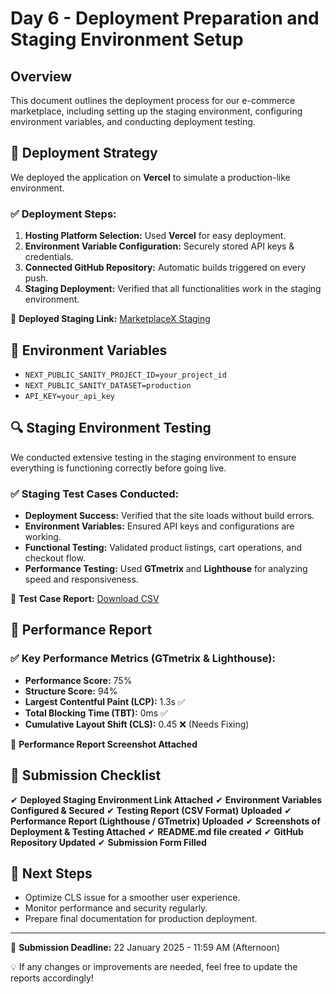 # Day 6 - Deployment Preparation and Staging Environment Setup

## Overview
This document outlines the deployment process for our e-commerce marketplace, including setting up the staging environment, configuring environment variables, and conducting deployment testing.

## 📌 Deployment Strategy
We deployed the application on **Vercel** to simulate a production-like environment.

### ✅ Deployment Steps:
1. **Hosting Platform Selection:** Used **Vercel** for easy deployment.
2. **Environment Variable Configuration:** Securely stored API keys & credentials.
3. **Connected GitHub Repository:** Automatic builds triggered on every push.
4. **Staging Deployment:** Verified that all functionalities work in the staging environment.

📂 **Deployed Staging Link:** [MarketplaceX Staging](https://marketplace-x-by-faraz.vercel.app)

## 🔧 Environment Variables
- `NEXT_PUBLIC_SANITY_PROJECT_ID=your_project_id`
- `NEXT_PUBLIC_SANITY_DATASET=production`
- `API_KEY=your_api_key`

## 🔍 Staging Environment Testing
We conducted extensive testing in the staging environment to ensure everything is functioning correctly before going live.

### ✅ Staging Test Cases Conducted:
- **Deployment Success:** Verified that the site loads without build errors.
- **Environment Variables:** Ensured API keys and configurations are working.
- **Functional Testing:** Validated product listings, cart operations, and checkout flow.
- **Performance Testing:** Used **GTmetrix** and **Lighthouse** for analyzing speed and responsiveness.

📂 **Test Case Report:** [Download CSV](./Day6_Deployment_Testing_Report.csv)

## 🚀 Performance Report
### ✅ Key Performance Metrics (GTmetrix & Lighthouse):
- **Performance Score:** 75%
- **Structure Score:** 94%
- **Largest Contentful Paint (LCP):** 1.3s ✅
- **Total Blocking Time (TBT):** 0ms ✅
- **Cumulative Layout Shift (CLS):** 0.45 ❌ (Needs Fixing)

📂 **Performance Report Screenshot Attached**

## 📌 Submission Checklist
✔ **Deployed Staging Environment Link Attached**
✔ **Environment Variables Configured & Secured**
✔ **Testing Report (CSV Format) Uploaded**
✔ **Performance Report (Lighthouse / GTmetrix) Uploaded**
✔ **Screenshots of Deployment & Testing Attached**
✔ **README.md file created**
✔ **GitHub Repository Updated**
✔ **Submission Form Filled**

## 🚀 Next Steps
- Optimize CLS issue for a smoother user experience.
- Monitor performance and security regularly.
- Prepare final documentation for production deployment.

---
📌 **Submission Deadline:** 22 January 2025 - 11:59 AM (Afternoon)

💡 If any changes or improvements are needed, feel free to update the reports accordingly!
